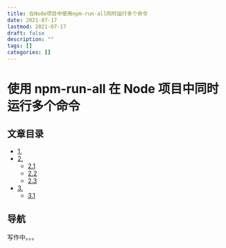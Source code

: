 ```yaml
---
title: 在Node项目中使用npm-run-all同时运行多个命令
date: 2021-07-17
lastmod: 2021-07-17
draft: false
description: ""
tags: []
categories: []
---
```


# 使用 npm-run-all 在 Node 项目中同时运行多个命令

## 文章目录

- [1. ](#nav-1)
- [2. ](#nav-2)
  - [2.1 ](#nav-2-1)
  - [2.2 ](#nav-2-2)
  - [2.3 ](#nav-2-3)
- [3. ](#nav-3)
  - [3.1 ](#nav-3-1)

<span id="nav-1"></span>

## 导航

写作中。。。
